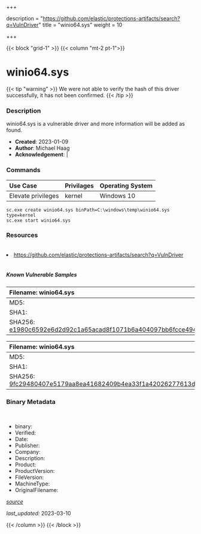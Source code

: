 +++

description = "https://github.com/elastic/protections-artifacts/search?q=VulnDriver"
title = "winio64.sys"
weight = 10

+++


{{< block "grid-1" >}}
{{< column "mt-2 pt-1">}}




# winio64.sys 


{{< tip "warning" >}}
We were not able to verify the hash of this driver successfully, it has not been confirmed.
{{< /tip >}}




### Description


winio64.sys is a vulnerable driver and more information will be added as found.


- **Created**: 2023-01-09
- **Author**: Michael Haag
- **Acknowledgement**:  | [](https://twitter.com/)

### Commands

| Use Case | Privilages | Operating System | 
|:---- | ---- | ---- |
| Elevate privileges | kernel | Windows 10 |

```
sc.exe create winio64.sys binPath=C:\windows\temp\winio64.sys type=kernel
sc.exe start winio64.sys
```

### Resources
<br>


<li><a href=" https://github.com/elastic/protections-artifacts/search?q=VulnDriver"> https://github.com/elastic/protections-artifacts/search?q=VulnDriver</a></li>


<br>


##### Known Vulnerable Samples

| Filename: winio64.sys |
|:---- |
|MD5: <a href="https://www.virustotal.com/gui/file/{&#39;Filename&#39;: &#39;winio64.sys&#39;, &#39;MD5&#39;: &#39;&#39;, &#39;SHA1&#39;: &#39;&#39;, &#39;SHA256&#39;: &#39;e1980c6592e6d2d92c1a65acad8f1071b6a404097bb6fcce494f3c8ac31385cf&#39;}"></a>|
|SHA1: <a href="https://www.virustotal.com/gui/file/{&#39;Filename&#39;: &#39;winio64.sys&#39;, &#39;MD5&#39;: &#39;&#39;, &#39;SHA1&#39;: &#39;&#39;, &#39;SHA256&#39;: &#39;e1980c6592e6d2d92c1a65acad8f1071b6a404097bb6fcce494f3c8ac31385cf&#39;}"></a>|
|SHA256: <a href="https://www.virustotal.com/gui/file/{&#39;Filename&#39;: &#39;winio64.sys&#39;, &#39;MD5&#39;: &#39;&#39;, &#39;SHA1&#39;: &#39;&#39;, &#39;SHA256&#39;: &#39;e1980c6592e6d2d92c1a65acad8f1071b6a404097bb6fcce494f3c8ac31385cf&#39;}">e1980c6592e6d2d92c1a65acad8f1071b6a404097bb6fcce494f3c8ac31385cf</a>|

| Filename: winio64.sys |
|:---- |
|MD5: <a href="https://www.virustotal.com/gui/file/{&#39;Filename&#39;: &#39;winio64.sys&#39;, &#39;MD5&#39;: &#39;&#39;, &#39;SHA1&#39;: &#39;&#39;, &#39;SHA256&#39;: &#39;9fc29480407e5179aa8ea41682409b4ea33f1a42026277613d6484e5419de374&#39;}"></a>|
|SHA1: <a href="https://www.virustotal.com/gui/file/{&#39;Filename&#39;: &#39;winio64.sys&#39;, &#39;MD5&#39;: &#39;&#39;, &#39;SHA1&#39;: &#39;&#39;, &#39;SHA256&#39;: &#39;9fc29480407e5179aa8ea41682409b4ea33f1a42026277613d6484e5419de374&#39;}"></a>|
|SHA256: <a href="https://www.virustotal.com/gui/file/{&#39;Filename&#39;: &#39;winio64.sys&#39;, &#39;MD5&#39;: &#39;&#39;, &#39;SHA1&#39;: &#39;&#39;, &#39;SHA256&#39;: &#39;9fc29480407e5179aa8ea41682409b4ea33f1a42026277613d6484e5419de374&#39;}">9fc29480407e5179aa8ea41682409b4ea33f1a42026277613d6484e5419de374</a>|




### Binary Metadata
<br>

- binary: 
- Verified: 
- Date: 
- Publisher: 
- Company: 
- Description: 
- Product: 
- ProductVersion: 
- FileVersion: 
- MachineType: 
- OriginalFilename: 

[*source*](https://github.com/magicsword-io/LOLDrivers/tree/main/yaml/winio64.sys.yml)

*last_updated:* 2023-03-10


{{< /column >}}
{{< /block >}}
